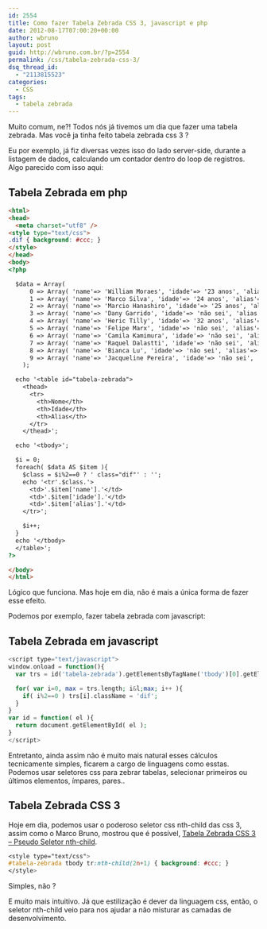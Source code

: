 ```yaml
---
id: 2554
title: Como fazer Tabela Zebrada CSS 3, javascript e php
date: 2012-08-17T07:00:20+00:00
author: wbruno
layout: post
guid: http://wbruno.com.br/?p=2554
permalink: /css/tabela-zebrada-css-3/
dsq_thread_id:
  - "2113815523"
categories:
  - CSS
tags:
  - tabela zebrada
---
```

Muito comum, ne?! Todos nós já tivemos um dia que fazer uma tabela zebrada. Mas você ja tinha feito tabela zebrada css 3 ?

Eu por exemplo, já fiz diversas vezes isso do lado server-side, durante a listagem de dados, calculando um contador dentro do loop de registros. Algo parecido com isso aqui:

<!--more-->

## Tabela Zebrada em php

``` html
<html>
<head>
  <meta charset="utf8" />
<style type="text/css">
.dif { background: #ccc; }
</style>
</head>
<body>
<?php

  $data = Array(
      0 => Array( 'name'=> 'William Moraes', 'idade'=> '23 anos', 'alias'=> 'wbruno' ),
      1 => Array( 'name'=> 'Marco Silva', 'idade'=> '24 anos', 'alias'=> 'jorge alex' ),
      2 => Array( 'name'=> 'Marcio Hanashiro', 'idade'=> '25 anos', 'alias'=> 'japa' ),
      3 => Array( 'name'=> 'Dany Garrido', 'idade'=> 'não sei', 'alias'=> 'delicinha' ),
      4 => Array( 'name'=> 'Heric Tilly', 'idade'=> '32 anos', 'alias'=> 'tilly' ),
      5 => Array( 'name'=> 'Felipe Marx', 'idade'=> 'não sei', 'alias'=> 'marx' ),
      6 => Array( 'name'=> 'Camila Kamimura', 'idade'=> 'não sei', 'alias'=> 'japinha' ),
      7 => Array( 'name'=> 'Raquel Dalastti', 'idade'=> 'não sei', 'alias'=> 'dalastti' ),
      8 => Array( 'name'=> 'Bianca Lu', 'idade'=> 'não sei', 'alias'=> 'luttenchuijlkwypl' ),
      9 => Array( 'name'=> 'Jacqueline Pereira', 'idade'=> 'não sei', 'alias'=> 'jacque' )
    );

  echo '<table id="tabela-zebrada">
    <thead>
      <tr>
        <th>Nome</th>
        <th>Idade</th>
        <th>Alias</th>
      </tr>
    </thead>';

  echo '<tbody>';

  $i = 0;
  foreach( $data AS $item ){
    $class = $i%2==0 ? ' class="dif"' : '';
    echo '<tr'.$class.'>
      <td>'.$item['name'].'</td>
      <td>'.$item['idade'].'</td>
      <td>'.$item['alias'].'</td>
    </tr>';

    $i++;
  }
  echo '</tbody>
  </table>';
?>

</body>
</html>
```

Lógico que funciona. Mas hoje em dia, não é mais a única forma de fazer esse efeito.

Podemos por exemplo, fazer tabela zebrada com javascript:

## Tabela Zebrada em javascript

``` php
<script type="text/javascript">
window.onload = function(){
  var trs = id('tabela-zebrada').getElementsByTagName('tbody')[0].getElementsByTagName('tr');

  for( var i=0, max = trs.length; i&l;max; i++ ){
    if( i%2==0 ) trs[i].className = 'dif';
  }
}
var id = function( el ){
  return document.getElementById( el );
}
</script>
```

Entretanto, ainda assim não é muito mais natural esses cálculos tecnicamente simples, ficarem a cargo de linguagens como esstas. Podemos usar seletores css para zebrar tabelas, selecionar primeiros ou últimos elementos, ímpares, pares..

## Tabela Zebrada CSS 3

Hoje em dia, podemos usar o poderoso seletor css nth-child das css 3, assim como o Marco Bruno, mostrou que é possível, [Tabela Zebrada CSS 3 – Pseudo Seletor nth-child](http://marcobruno.com.br/css3/tabela-zebrada-css-3/ "Tabela Zebrada CSS 3 – Pseudo Seletor nth-child").

``` css
<style type="text/css">
#tabela-zebrada tbody tr:nth-child(2n+1) { background: #ccc; }
</style>
```
Simples, não ?

E muito mais intuitivo. Já que estilização é dever da linguagem css, então, o seletor nth-child veio para nos ajudar a não misturar as camadas de desenvolvimento.
